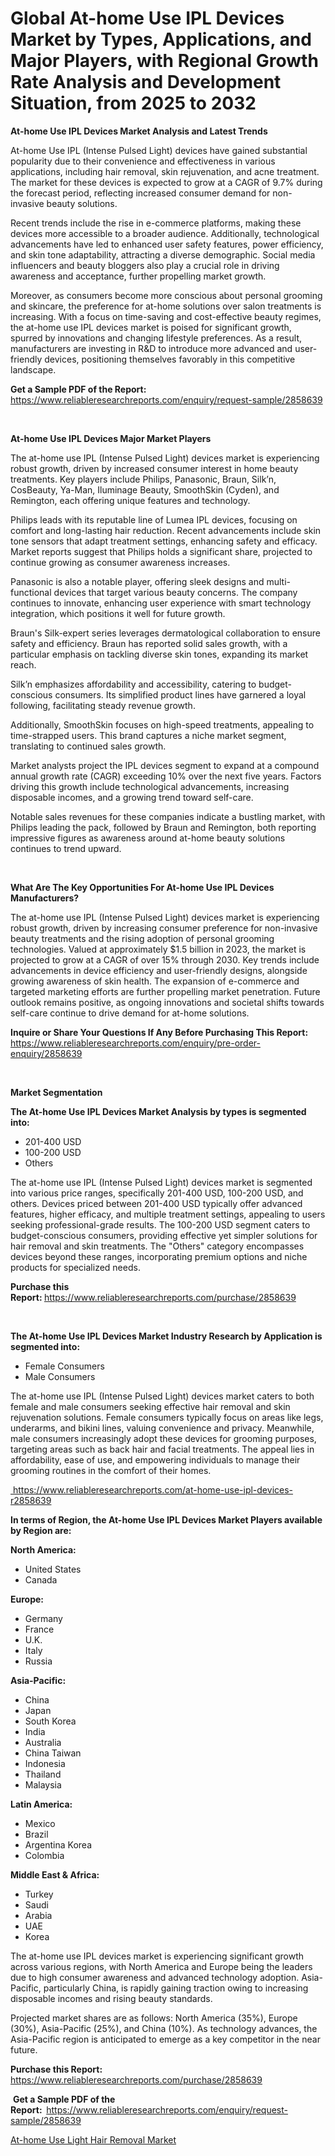 <p><h1>Global At-home Use IPL Devices Market by Types, Applications, and Major Players, with Regional Growth Rate Analysis and Development Situation, from 2025 to 2032</h1></p><p><strong>At-home Use IPL Devices Market Analysis and Latest Trends</strong></p>
<p><p>At-home Use IPL (Intense Pulsed Light) devices have gained substantial popularity due to their convenience and effectiveness in various applications, including hair removal, skin rejuvenation, and acne treatment. The market for these devices is expected to grow at a CAGR of 9.7% during the forecast period, reflecting increased consumer demand for non-invasive beauty solutions. </p><p>Recent trends include the rise in e-commerce platforms, making these devices more accessible to a broader audience. Additionally, technological advancements have led to enhanced user safety features, power efficiency, and skin tone adaptability, attracting a diverse demographic. Social media influencers and beauty bloggers also play a crucial role in driving awareness and acceptance, further propelling market growth. </p><p>Moreover, as consumers become more conscious about personal grooming and skincare, the preference for at-home solutions over salon treatments is increasing. With a focus on time-saving and cost-effective beauty regimes, the at-home use IPL devices market is poised for significant growth, spurred by innovations and changing lifestyle preferences. As a result, manufacturers are investing in R&D to introduce more advanced and user-friendly devices, positioning themselves favorably in this competitive landscape.</p></p>
<p><strong>Get a Sample PDF of the Report:&nbsp;</strong> <a href="https://www.reliableresearchreports.com/enquiry/request-sample/2858639?utm_campaign=3090&utm_medium=2&utm_source=Github&utm_content=ia&utm_term=12032025&utm_id=at-home-use-ipl-devices">https://www.reliableresearchreports.com/enquiry/request-sample/2858639</a></p>
<p>&nbsp;</p>
<p><strong>At-home Use IPL Devices Major Market Players</strong></p>
<p><p>The at-home use IPL (Intense Pulsed Light) devices market is experiencing robust growth, driven by increased consumer interest in home beauty treatments. Key players include Philips, Panasonic, Braun, Silk’n, CosBeauty, Ya-Man, Iluminage Beauty, SmoothSkin (Cyden), and Remington, each offering unique features and technology.</p><p>Philips leads with its reputable line of Lumea IPL devices, focusing on comfort and long-lasting hair reduction. Recent advancements include skin tone sensors that adapt treatment settings, enhancing safety and efficacy. Market reports suggest that Philips holds a significant share, projected to continue growing as consumer awareness increases.</p><p>Panasonic is also a notable player, offering sleek designs and multi-functional devices that target various beauty concerns. The company continues to innovate, enhancing user experience with smart technology integration, which positions it well for future growth.</p><p>Braun's Silk-expert series leverages dermatological collaboration to ensure safety and efficiency. Braun has reported solid sales growth, with a particular emphasis on tackling diverse skin tones, expanding its market reach.</p><p>Silk’n emphasizes affordability and accessibility, catering to budget-conscious consumers. Its simplified product lines have garnered a loyal following, facilitating steady revenue growth.</p><p>Additionally, SmoothSkin focuses on high-speed treatments, appealing to time-strapped users. This brand captures a niche market segment, translating to continued sales growth.</p><p>Market analysts project the IPL devices segment to expand at a compound annual growth rate (CAGR) exceeding 10% over the next five years. Factors driving this growth include technological advancements, increasing disposable incomes, and a growing trend toward self-care.</p><p>Notable sales revenues for these companies indicate a bustling market, with Philips leading the pack, followed by Braun and Remington, both reporting impressive figures as awareness around at-home beauty solutions continues to trend upward.</p></p>
<p>&nbsp;</p>
<p><strong>What Are The Key Opportunities For At-home Use IPL Devices Manufacturers?</strong></p>
<p><p>The at-home use IPL (Intense Pulsed Light) devices market is experiencing robust growth, driven by increasing consumer preference for non-invasive beauty treatments and the rising adoption of personal grooming technologies. Valued at approximately $1.5 billion in 2023, the market is projected to grow at a CAGR of over 15% through 2030. Key trends include advancements in device efficiency and user-friendly designs, alongside growing awareness of skin health. The expansion of e-commerce and targeted marketing efforts are further propelling market penetration. Future outlook remains positive, as ongoing innovations and societal shifts towards self-care continue to drive demand for at-home solutions.</p></p>
<p><strong>Inquire or Share Your Questions If Any Before Purchasing This Report:</strong> <a href="https://www.reliableresearchreports.com/enquiry/pre-order-enquiry/2858639?utm_campaign=3090&utm_medium=2&utm_source=Github&utm_content=ia&utm_term=12032025&utm_id=at-home-use-ipl-devices">https://www.reliableresearchreports.com/enquiry/pre-order-enquiry/2858639</a></p>
<p>&nbsp;</p>
<p><strong>Market Segmentation</strong></p>
<p><strong>The At-home Use IPL Devices Market Analysis by types is segmented into:</strong></p>
<p><ul><li>201-400 USD</li><li>100-200 USD</li><li>Others</li></ul></p>
<p><p>The at-home use IPL (Intense Pulsed Light) devices market is segmented into various price ranges, specifically 201-400 USD, 100-200 USD, and others. Devices priced between 201-400 USD typically offer advanced features, higher efficacy, and multiple treatment settings, appealing to users seeking professional-grade results. The 100-200 USD segment caters to budget-conscious consumers, providing effective yet simpler solutions for hair removal and skin treatments. The "Others" category encompasses devices beyond these ranges, incorporating premium options and niche products for specialized needs.</p></p>
<p><strong>Purchase this Report:&nbsp;</strong><a href="https://www.reliableresearchreports.com/purchase/2858639?utm_campaign=3090&utm_medium=2&utm_source=Github&utm_content=ia&utm_term=12032025&utm_id=at-home-use-ipl-devices">https://www.reliableresearchreports.com/purchase/2858639</a></p>
<p>&nbsp;</p>
<p><strong>The At-home Use IPL Devices Market Industry Research by Application is segmented into:</strong></p>
<p><ul><li>Female Consumers</li><li>Male Consumers</li></ul></p>
<p><p>The at-home use IPL (Intense Pulsed Light) devices market caters to both female and male consumers seeking effective hair removal and skin rejuvenation solutions. Female consumers typically focus on areas like legs, underarms, and bikini lines, valuing convenience and privacy. Meanwhile, male consumers increasingly adopt these devices for grooming purposes, targeting areas such as back hair and facial treatments. The appeal lies in affordability, ease of use, and empowering individuals to manage their grooming routines in the comfort of their homes.</p></p>
<p><a href="https://www.reliableresearchreports.com/at-home-use-ipl-devices-r2858639?utm_campaign=3090&utm_medium=2&utm_source=Github&utm_content=ia&utm_term=12032025&utm_id=at-home-use-ipl-devices">&nbsp;https://www.reliableresearchreports.com/at-home-use-ipl-devices-r2858639</a></p>
<p><strong>In terms of Region, the At-home Use IPL Devices Market Players available by Region are:</strong></p>
<p>
    <p> <strong> North America: </strong>
        <ul>
            <li>United States</li>
            <li>Canada</li>
        </ul>
        </p> 
    <p> <strong> Europe: </strong>
        <ul>
            <li>Germany</li>
            <li>France</li>
            <li>U.K.</li>
            <li>Italy</li>
            <li>Russia</li>
        </ul>
        </p> 
    <p> <strong> Asia-Pacific: </strong>
        <ul>
            <li>China</li>
            <li>Japan</li>
            <li>South Korea</li>
            <li>India</li>
            <li>Australia</li>
            <li>China Taiwan</li>
            <li>Indonesia</li>
            <li>Thailand</li>
            <li>Malaysia</li>
        </ul>
        </p> 
    <p> <strong> Latin America: </strong>
        <ul>
            <li>Mexico</li>
            <li>Brazil</li>
            <li>Argentina Korea</li>
            <li>Colombia</li>
        </ul>
        </p> 
    <p> <strong> Middle East & Africa: </strong>
        <ul>
            <li>Turkey</li>
            <li>Saudi</li>
            <li>Arabia</li>
            <li>UAE</li>
            <li>Korea</li>
        </ul>
    </p>
    </p>
<p><p>The at-home use IPL devices market is experiencing significant growth across various regions, with North America and Europe being the leaders due to high consumer awareness and advanced technology adoption. Asia-Pacific, particularly China, is rapidly gaining traction owing to increasing disposable incomes and rising beauty standards. </p><p>Projected market shares are as follows: North America (35%), Europe (30%), Asia-Pacific (25%), and China (10%). As technology advances, the Asia-Pacific region is anticipated to emerge as a key competitor in the near future.</p></p>
<p><strong>Purchase this Report: </strong><a href="https://www.reliableresearchreports.com/purchase/2858639?utm_campaign=3090&utm_medium=2&utm_source=Github&utm_content=ia&utm_term=12032025&utm_id=at-home-use-ipl-devices">https://www.reliableresearchreports.com/purchase/2858639</a></p>
<p>&nbsp;<strong>Get a Sample PDF of the Report:&nbsp;&nbsp;</strong><a href="https://www.reliableresearchreports.com/enquiry/request-sample/2858639?utm_campaign=3090&utm_medium=2&utm_source=Github&utm_content=ia&utm_term=12032025&utm_id=at-home-use-ipl-devices">https://www.reliableresearchreports.com/enquiry/request-sample/2858639</a></p>
<p><strong></strong></p>
<p><p><a href="https://github.com/kaqiewan/Market-Research-Report-List-1/blob/main/at-home-use-light-hair-removal-market.md?utm_campaign=3090&utm_medium=2&utm_source=Github&utm_content=ia&utm_term=12032025&utm_id=at-home-use-ipl-devices">At-home Use Light Hair Removal Market</a></p></p>